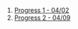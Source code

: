1. [Progress 1 - 04/02](https://docs.google.com/presentation/d/1nzFYYLrzNPheFZ_JxcuWb44ukmM38vcN5reSyUk5wBU/edit?usp=drive_link)
2. [Progress 2 - 04/09](https://docs.google.com/presentation/d/1VM8o-htPIjGacz3jyUdUNyipjFMy0iMv-y_sky6Hf-E/edit?usp=sharing)
